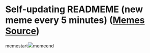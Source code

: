 # Self-updating READMEME (new meme every 5 minutes) ([Memes Source](https://bramses.notion.site/a49c1e962b7646879176ac3b327b6533?v=4d1eda54b170483cb03a40f257231764))

memestart![](https://www.notion.so/image/https%3A%2F%2Fs3-us-west-2.amazonaws.com%2Fsecure.notion-static.com%2Fa76a0f05-de70-4556-a035-3e87c041fd77%2FD2ADED4D-361E-4068-AF15-6E3D7829B04C.jpeg?table=block&id=f40098f1-1b45-4b1f-9f30-fb1380c8cf75&cache=v2)memeend
